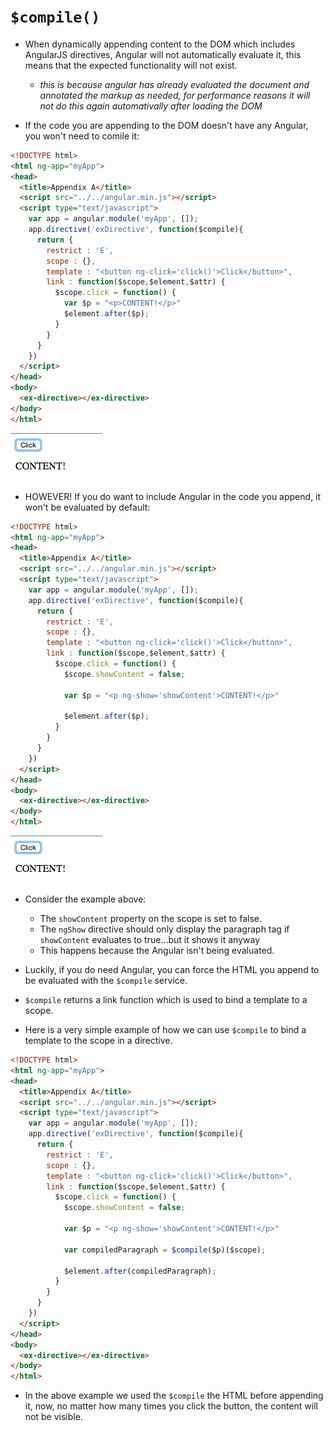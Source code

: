 # `$compile()`
* When dynamically appending content to the DOM which includes AngularJS directives, Angular will not automatically evaluate it, this means that the expected functionality will not exist.
  * *this is because angular has already evaluated the document and annotated the markup as needed, for performance reasons it will not do this again automativally after loading the DOM*
  
* If the code you are appending to the DOM doesn't have any Angular, you won't need to comile it:
  
```html
<!DOCTYPE html>
<html ng-app="myApp">
<head>
  <title>Appendix A</title>
  <script src="../../angular.min.js"></script>
  <script type="text/javascript">
    var app = angular.module('myApp', []);
    app.directive('exDirective', function($compile){
      return {
        restrict : 'E',
        scope : {},
        template : "<button ng-click='click()'>Click</button>",
        link : function($scope,$element,$attr) {
          $scope.click = function() {
            var $p = "<p>CONTENT!</p>"
            $element.after($p);
          }
        }
      }
    })
  </script>
</head>
<body>
  <ex-directive></ex-directive>
</body>
</html>
```
  
![simple example](../imgs/appendix_a_simple.png)
  
* HOWEVER! If you do want to include Angular in the code you append, it won't be evaluated by default:
  
```html
<!DOCTYPE html>
<html ng-app="myApp">
<head>
  <title>Appendix A</title>
  <script src="../../angular.min.js"></script>
  <script type="text/javascript">
    var app = angular.module('myApp', []);
    app.directive('exDirective', function($compile){
      return {
        restrict : 'E',
        scope : {},
        template : "<button ng-click='click()'>Click</button>",
        link : function($scope,$element,$attr) {
          $scope.click = function() {
            $scope.showContent = false;

            var $p = "<p ng-show='showContent'>CONTENT!</p>"

            $element.after($p);
          }
        }
      }
    })
  </script>
</head>
<body>
  <ex-directive></ex-directive>
</body>
</html>
```
  
![simple example](../imgs/appendix_a_simple.png)
  
* Consider the example above:
  * The `showContent` property on the scope is set to false.
  * The `ngShow` directive should only display the paragraph tag if `showContent` evaluates to true...but it shows it anyway
  * This happens because the Angular isn't being evaluated.

* Luckily, if you do need Angular, you can force the HTML you append to be evaluated with the `$compile` service.
  
* `$compile` returns a link function which is used to bind a template to a scope.
  
* Here is a very simple example of how we can use `$compile` to bind a template to the scope in a directive.
  
```html
<!DOCTYPE html>
<html ng-app="myApp">
<head>
  <title>Appendix A</title>
  <script src="../../angular.min.js"></script>
  <script type="text/javascript">
    var app = angular.module('myApp', []);
    app.directive('exDirective', function($compile){
      return {
        restrict : 'E',
        scope : {},
        template : "<button ng-click='click()'>Click</button>",
        link : function($scope,$element,$attr) {
          $scope.click = function() {
            $scope.showContent = false;

            var $p = "<p ng-show='showContent'>CONTENT!</p>"

            var compiledParagraph = $compile($p)($scope);

            $element.after(compiledParagraph);
          }
        }
      }
    })
  </script>
</head>
<body>
  <ex-directive></ex-directive>
</body>
</html>
```
  
* In the above example we used the `$compile` the HTML before appending it, now, no matter how many times you click the button, the content will not be visible.
  